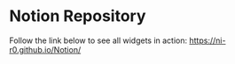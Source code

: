 # Notion Repository

Follow the link below to see all widgets in action:
https://ni-r0.github.io/Notion/

